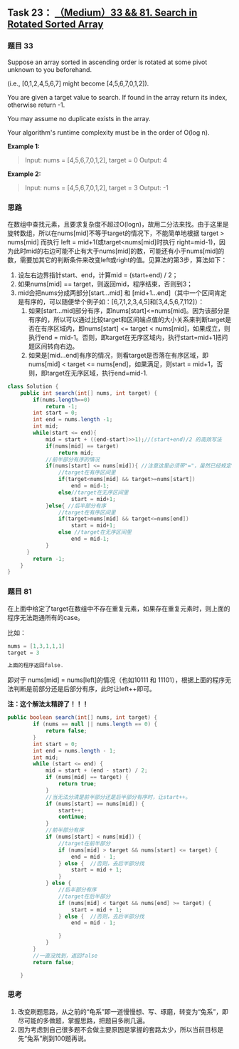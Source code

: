 ## Task 23： [（Medium）33 && 81. Search in Rotated Sorted Array](https://leetcode-cn.com/problems/search-in-rotated-sorted-array/)

### 题目 33

Suppose an array sorted in ascending order is rotated at some pivot unknown to you beforehand.

(i.e., [0,1,2,4,5,6,7] might become [4,5,6,7,0,1,2]).

You are given a target value to search. If found in the array return its index, otherwise return -1.

You may assume no duplicate exists in the array.

Your algorithm's runtime complexity must be in the order of O(log n).

**Example 1:**

> Input: nums = [4,5,6,7,0,1,2], target = 0
> Output: 4

**Example 2:**

> Input: nums = [4,5,6,7,0,1,2], target = 3
> Output: -1

### 思路

在数组中查找元素，且要求复杂度不超过O(logn)，故用二分法来找。由于这里是旋转数组，所以在nums[mid]不等于target的情况下，不能简单地根据 target > nums[mid] 而执行 left = mid+1(或target<nums[mid]时执行 right=mid-1)，因为此时mid的右边可能不止有大于nums[mid]的数，可能还有小于nums[mid]的数，需要加其它的判断条件来改变left或right的值。见算法的第3步，算法如下：

1. 设左右边界指针start、end，计算mid = (start+end) / 2；
2. 如果nums[mid] == target，则返回mid，程序结束，否则到3；
3. mid会把nums分成两部分[start...mid] 和 [mid+1...end]（其中一个区间肯定是有序的，可以随便举个例子如：[6,7,1,2,3,4,5]和[3,4,5,6,7,112]）：
   1. 如果[start...mid]部分有序，即nums[start]<=nums[mid]。因为该部分是有序的，所以可以通过比较target和区间端点值的大小关系来判断target是否在有序区域内，即nums[start] <= target < nums[mid]，如果成立，则执行end = mid-1。否则，即target在无序区域内，执行start=mid+1把问题区间转向右边。
   2. 如果是[mid...end]有序的情况，则看target是否落在有序区域，即nums[mid] < target <= nums[end]，如果满足，则start = mid+1，否则，即target在无序区域，执行end=mid-1.

```java
class Solution {
    public int search(int[] nums, int target) {
        if(nums.length==0)
            return -1;
        int start = 0;
        int end = nums.length -1;
        int mid;
        while(start <= end){
            mid = start + ((end-start)>>1);//(start+end)/2 的高效写法
            if(nums[mid] == target)
                return mid;
            //前半部分有序的情况           
            if(nums[start] <= nums[mid]){ //注意这里必须带"="，虽然已经规定了数组中不存在重复元素，但是如果数组只有两个元素如[3,1]这种情况时，不带“=”可能就无法找到target=1这个元素。
                //target在有序区间里
                if(target<nums[mid] && target>=nums[start])
                    end = mid-1;
                else//target在无序区间里
                    start = mid+1;
            }else{ //后半部分有序
                //target在有序区间里
                if(target>nums[mid] && target<=nums[end])
                    start = mid+1;
                else //target在无序区间里
                    end = mid-1;
            }
      }
        return -1;
    }
}
```

### 题目 81

在上面中给定了target在数组中不存在重复元素，如果存在重复元素时，则上面的程序无法跑通所有的case。

比如：

```java
nums = [1,3,1,1,1]
target = 3

上面的程序返回false.
```

即对于 nums[mid] = nums[left]的情况（也如10111 和 11101），根据上面的程序无法判断是前部分还是后部分有序，此时让left++即可。

**注：这个解法太精辟了！！！**

```java
public boolean search(int[] nums, int target) {
        if (nums == null || nums.length == 0) {
            return false;
        }
        int start = 0;
        int end = nums.length - 1;
        int mid;
        while (start <= end) {
            mid = start + (end - start) / 2;
            if (nums[mid] == target) {
                return true;
            }
            //当无法分清是前半部分还是后半部分有序时，让start++。
            if (nums[start] == nums[mid]) {
                start++;
                continue;
            }
            //前半部分有序
            if (nums[start] < nums[mid]) {
                //target在前半部分
                if (nums[mid] > target && nums[start] <= target) {
                    end = mid - 1;
                } else {  //否则，去后半部分找
                    start = mid + 1;
                }
            } else {
                //后半部分有序
                //target在后半部分
                if (nums[mid] < target && nums[end] >= target) {
                    start = mid + 1;
                } else {  //否则，去后半部分找
                    end = mid - 1;

                }
            }
        }
        //一直没找到，返回false
        return false;

    }

```



### 思考

1. 改变刷题思路，从之前的“龟系”即一道慢慢想、写、琢磨，转变为“兔系”，即尽可能的多做题，掌握思路，把题目多刷几遍。
2. 因为考虑到自己很多题不会做主要原因是掌握的套路太少，所以当前目标是先“兔系”刷到100题再说。

